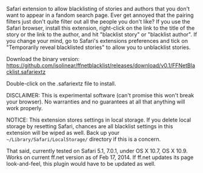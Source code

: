 Safari extension to allow blacklisting of stories and authors that you don't want to appear in a fandom search page.  Ever get annoyed that the pairing filters just don't quite filter out all the people you don't like?  If you use the Safari browser, install this extension, right-click on the link to the title of the story or the link to the author, and hit "blacklist story" or "blacklist author".  If you change your mind, go to Safari's extensions preferences and tick on "Temporarily reveal blacklisted stories" to allow you to unblacklist stories.

Download the binary version: https://github.com/isolinear/ffnetblacklist/releases/download/v0.1/FFNetBlacklist.safariextz

Double-click on the .safariextz file to install.

DISCLAIMER: This is experimental software (can't promise this won't break your browser).  No warranties and no guarantees at all that anything will work properly.

NOTICE: This extension stores settings in local storage.  If you delete local storage by resetting Safari, chances are all blacklist settings in this extension will be wiped as well. Back up your `~/Library/Safari/LocalStorage/` directory if this is a concern.

That said, currently tested on Safari 5.1, 7.0.1, under OS X 10.7, OS X 10.9. Works on current ff.net version as of Feb 17, 2014.  If ff.net updates its page look-and-feel, this plugin would have to be updated as well.


